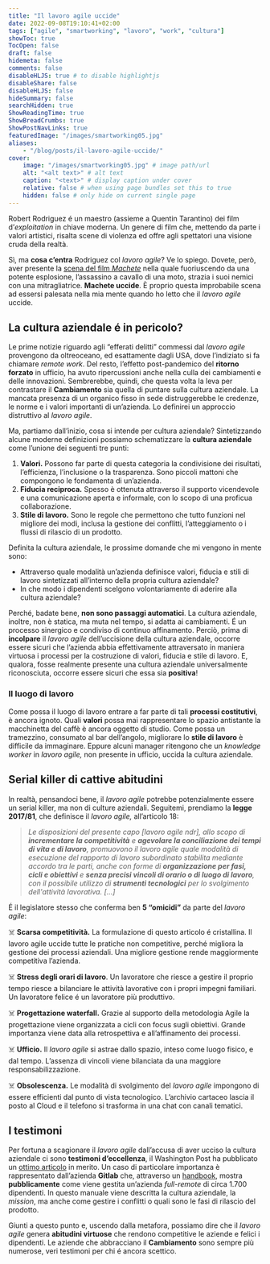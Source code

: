 ```yaml
---
title: "Il lavoro agile uccide"
date: 2022-09-08T19:10:41+02:00
tags: ["agile", "smartworking", "lavoro", "work", "cultura"]
showToc: true
TocOpen: false
draft: false
hidemeta: false
comments: false
disableHLJS: true # to disable highlightjs
disableShare: false
disableHLJS: false
hideSummary: false
searchHidden: true
ShowReadingTime: true
ShowBreadCrumbs: true
ShowPostNavLinks: true
featuredImage: "/images/smartworking05.jpg"
aliases:
    - "/blog/posts/il-lavoro-agile-uccide/"
cover:
    image: "/images/smartworking05.jpg" # image path/url
    alt: "<alt text>" # alt text
    caption: "<text>" # display caption under cover
    relative: false # when using page bundles set this to true
    hidden: false # only hide on current single page
---
```

Robert Rodriguez é un maestro (assieme a Quentin Tarantino) dei film d’*exploitation* in chiave moderna. Un genere di film che, mettendo da parte i valori artistici, risalta scene di violenza ed offre agli spettatori una visione cruda della realtà.

Sì, ma **cosa c’entra** Rodriguez col *lavoro agile*? Ve lo spiego. Dovete, però, aver presente la [scena del film *Machete*](https://www.youtube.com/watch?v=I16020r--oM) nella quale fuoriuscendo da una potente esplosione, l’assassino a cavallo di una moto, strazia i suoi nemici con una mitragliatrice. **Machete uccide**. È proprio questa improbabile scena ad essersi palesata nella mia mente quando ho letto che il *lavoro agile* uccide.

## La cultura aziendale é in pericolo?

Le prime notizie riguardo agli “efferati delitti” commessi dal *lavoro agile* provengono da oltreoceano, ed esattamente dagli USA, dove l’indiziato si fa chiamare *remote work*. Del resto, l’effetto post-pandemico del **ritorno forzato** in ufficio, ha avuto ripercussioni anche nella culla dei cambiamenti e delle innovazioni. Sembrerebbe, quindi, che questa volta la leva per contrastare il **Cambiamento** sia quella di puntare sulla cultura aziendale. La mancata presenza di un organico fisso in sede distruggerebbe le credenze, le norme e i valori importanti di un’azienda. Lo definirei un approccio distruttivo al *lavoro agile*. 

Ma, partiamo dall’inizio, cosa si intende per cultura aziendale? Sintetizzando alcune moderne definizioni possiamo schematizzare la **cultura aziendale** come l’unione dei seguenti tre punti:

1. **Valori.** Possono far parte di questa categoria la condivisione dei risultati, l’efficienza, l’inclusione o la trasparenza. Sono piccoli mattoni che compongono le fondamenta di un’azienda.
2. **Fiducia reciproca.** Spesso è ottenuta attraverso il supporto vicendevole e una comunicazione aperta e informale, con lo scopo di una proficua collaborazione.
3. **Stile di lavoro.** Sono le regole che permettono che tutto funzioni nel migliore dei modi, inclusa la gestione dei conflitti, l’atteggiamento o i flussi di rilascio di un prodotto.

Definita la cultura aziendale, le prossime domande che mi vengono in mente sono:

- Attraverso quale modalità un’azienda definisce valori, fiducia e stili di lavoro sintetizzati all’interno della propria cultura aziendale?
- In che modo i dipendenti scelgono volontariamente di aderire alla cultura aziendale?

Perché, badate bene, **non sono passaggi automatici**. La cultura aziendale, inoltre, non è statica, ma muta nel tempo, si adatta ai cambiamenti. É un processo sinergico e condiviso di continuo affinamento. Perciò, prima di **incolpare** il *lavoro agile* dell’uccisione della cultura aziendale, occorre essere sicuri che l’azienda abbia effettivamente attraversato in maniera virtuosa i processi per la costruzione di valori, fiducia e stile di lavoro. E, qualora, fosse realmente presente una cultura aziendale universalmente riconosciuta, occorre essere sicuri che essa sia **positiva**!

### Il luogo di lavoro

Come possa il luogo di lavoro entrare a far parte di tali **processi costitutivi**, è ancora ignoto. Quali **valori** possa mai rappresentare lo spazio antistante la macchinetta del caffè è ancora oggetto di studio. Come possa un tramezzino, consumato al bar dell’angolo, migliorare lo **stile di lavoro** è difficile da immaginare. Eppure alcuni manager ritengono che un *knowledge worker* in *lavoro agile,* non presente in ufficio, uccida la cultura aziendale. 

## Serial killer di cattive abitudini

In realtà, pensandoci bene, il *lavoro agile* potrebbe potenzialmente essere un serial killer, ma non di culture aziendali. Seguitemi, prendiamo la **legge 2017/81**, che definisce il *lavoro agile,* all’articolo 18:

> *Le disposizioni del presente capo [lavoro agile ndr], allo scopo di **incrementare la competitività** e **agevolare la conciliazione dei tempi di vita e di lavoro**, promuovono il lavoro agile quale modalità di esecuzione  del rapporto di lavoro subordinato  stabilita  mediante  accordo  tra  le parti, anche con forme di **organizzazione per fasi, cicli e  obiettivi** e **senza precisi vincoli di orario o di  luogo  di  lavoro**,  con  il possibile  utilizzo  di  **strumenti  tecnologici**  per  lo  svolgimento dell'attività lavorativa. […]*
> 

É il legislatore stesso che conferma ben **5 “omicidi”** da parte del *lavoro agile*:

☠️ **Scarsa competitività.** La formulazione di questo articolo é cristallina. Il lavoro agile uccide tutte le pratiche non competitive, perché migliora la gestione dei processi aziendali. Una migliore gestione rende maggiormente competitiva l’azienda. 

☠️ **Stress degli orari di lavoro**. Un lavoratore che riesce a gestire il proprio tempo riesce a bilanciare le attività lavorative con i propri impegni familiari. Un lavoratore felice é un lavoratore più produttivo.

☠️ **Progettazione waterfall.** Grazie al supporto della metodologia Agile la progettazione viene organizzata a cicli con focus sugli obiettivi. Grande importanza viene data alla retrospettiva e all’affinamento dei processi.

☠️ **Ufficio.** Il *lavoro agile* si astrae dallo spazio, inteso come luogo fisico, e dal tempo. L’assenza di vincoli viene bilanciata da una maggiore responsabilizzazione.

☠️ **Obsolescenza.** Le modalità di svolgimento del *lavoro agile* impongono di essere efficienti dal punto di vista tecnologico. L’archivio cartaceo lascia il posto al Cloud e il telefono si trasforma in una chat con canali tematici.

## I testimoni

Per fortuna a scagionare il *lavoro agile* dall’accusa di aver ucciso la cultura aziendale ci sono **testimoni d’eccellenza**, il Washington Post ha pubblicato un [ottimo articolo](https://www.washingtonpost.com/technology/2022/09/01/remote-work-culture/) in merito. Un caso di particolare importanza è rappresentato dall’azienda **Gitlab** che, attraverso un [handbook](https://about.gitlab.com/handbook/), mostra **pubblicamente** come viene gestita un’azienda *full-remote* di circa 1.700 dipendenti. In questo manuale viene descritta la cultura aziendale, la *mission*, ma anche come gestire i conflitti o quali sono le fasi di rilascio del prodotto.

Giunti a questo punto e, uscendo dalla metafora, possiamo dire che il *lavoro agile* genera **abitudini virtuose** che rendono competitive le aziende e felici i dipendenti. Le aziende che abbracciano il **Cambiamento** sono sempre più numerose, veri testimoni per chi é ancora scettico.

